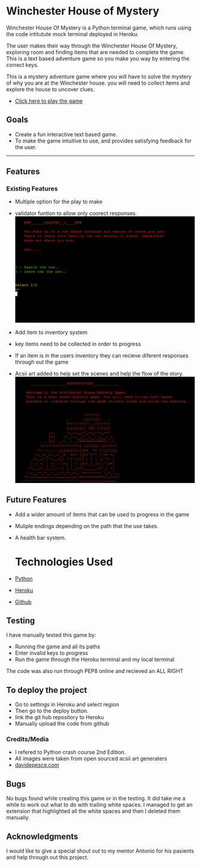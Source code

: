 
# Winchester House of Mystery

Winchester House Of Mystery is a Python terminal game, which runs using the code intitutute mock terminal
deployed in Heroku.

The user makes their way through the Winchester House Of Mystery, exploring room and finding items that are needed to complete
the game. This is a text based adventure game so you make you way by entering the correct keys.

This is a mystery adventure game where you will have to solve the mystery of why you are at the Winchester house. you will need to
collect items and explore the house to uncover clues.

* [Click here to play the game](https://text-game.onrender.com)

## Goals

* Create a fun interactive text based game.
* To make the game intuitive to use, and provides satisfying feedback for the user.


------

## Features

### Existing Features

* Multiple option for the play to make
* validator funtion to allow only coorect responses.
![options](/images/choice.png)

* Add item to inventory system
* key items need to be collected in order to progress
* If an item is in the users inventory they can recieve diferent responses through out the game
* Acsii art added to help set the scenes and help the flow of the story.
![art](/images/acsii.png)


## Future Features
* Add a wider amount of items that can be used to progress in the game
* Muliple endings depending on the path that the use takes.
* A health bar system.




  # Technologies Used
* [Python](https://www.python.org/)
* [Heroku](https://www.w3.org/Style/CSS/Overview.en.html)
* [Github](https://github.com/)


## Testing

I have manually tested this game by:

* Running the game and all its paths
* Enter invalid keys to progress
* Run the game through the Heroku terminal and my local terminal

The code was also run through PEP8 online and recieved an ALL RIGHT



## To deploy the project

* Go to settings in Heroku and select region
* Then go to the deploy button.
* link the git hub repository to Heroku
* Manually upload the code from github




### Credits/Media



  * I refered to Python crash course 2nd Edition.
  * All images were taken from open sourced acsii art generaters
  * [davidepesce.com](https://www.davidepesce.com/2020/02/26/13-tips-for-writing-a-good-text-adventure-game/)



## Bugs

No bugs found while creating this game or in the testing.
It did take me a while to work out what to do with trailing white spaces.
I managed to get an extension that highlighted all the white spaces and then I deleted
them manually.

## Acknowledgments
I would like to give a special shout out to my mentor Antonio for his pasients and help
through out this project.
